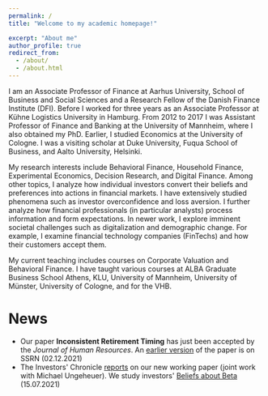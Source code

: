 ```yaml
---
permalink: /
title: "Welcome to my academic homepage!"

excerpt: "About me"
author_profile: true
redirect_from: 
  - /about/
  - /about.html
---
```


I am an Associate Professor of Finance at Aarhus University, School of Business and Social Sciences and a Research Fellow of the Danish Finance Institute (DFI). Before I worked for three years as an Associate Professor at Kühne Logistics University in Hamburg. From 2012 to 2017 I was Assistant Professor of Finance and Banking at the University of Mannheim, where I also obtained my PhD. Earlier, I studied Economics at the University of Cologne. I was a visiting scholar at Duke University, Fuqua School of Business, and Aalto University, Helsinki.

My research interests include Behavioral Finance, Household Finance, Experimental Economics, Decision Research, and Digital Finance. Among other topics, I analyze how individual investors convert their beliefs and preferences into actions in financial markets. I have extensively studied phenomena such as investor overconfidence and loss aversion. I further analyze how financial professionals (in particular analysts) process information and form expectations. In newer work, I explore imminent societal challenges such as digitalization and demographic change. For example, I examine financial technology companies (FinTechs) and how their customers accept them.

My current teaching includes courses on Corporate Valuation and Behavioral Finance. I have taught various courses at ALBA Graduate Business School Athens, KLU, University of Mannheim, University of Münster, University of Cologne, and for the VHB. 
<br>

News
=====
<ul> <li> Our paper <b>Inconsistent Retirement Timing</b> has just been accepted by the <i>Journal of Human Resources</i>. An <a href="http://dx.doi.org/10.2139/ssrn.2778578">earlier version</a> of the paper is on SSRN (02.12.2021)</li>
<li> The Investors' Chronicle <a href="https://www.investorschronicle.co.uk/ideas/2021/07/15/ideas-farm-winning-the-losing-game/">reports</a> on our new working paper (joint work with Michael Ungeheuer). We study investors' <a href="https://ssrn.com/abstract=3794224">Beliefs about Beta</a> (15.07.2021)</li>
<!-- <li> Our paper <b>Value and Momentum from Investors' Perspective: Evidence from Professionals' Risk-Ratings</b> has now been published in the <i>Journal of Empirical Finance</i>. The <a href="https://doi.org/10.1016/j.jempfin.2021.03.004">article</a> is open access (08.04.2021)</li>
<li>Our paper <b>Closing a Mental Account: The Realization Effect for Gains and Losses</b> has now been published in <i>Experimental Economics</i>. The <a href="https://link.springer.com/article/10.1007/s10683-020-09663-x">article</a> is open access (13.03.2021)</li>
<li>New working paper out: In joint work with Michael Ungeheuer, we study investors' <a href="https://ssrn.com/abstract=3794224">Beliefs about Beta</a> (27.02.2021)</li>
<li>I was ranked #63 in the Top100 German-speaking business researchers under 40 by <a href="https://www.wiwo.de/my/erfolg/hochschule/exklusives-ranking-das-ist-deutschlands-bester-betriebswirt/26702504.html">WiWo/Handelsblatt</a>. The <a href="https://www.forschungsmonitoring.org/ranking/bwl/young">ranking</a> is called the "young & wild" (30.12.2020)</li>   
<li>Never won a paper prize, but <a href="http://revfin.org/2019-20-best-paper-and-best-referee-awards/">this time</a> I was a finalist for the Spängler IQAM award for the best investments paper published in the Review of Finance. Close but no cigar! (28.08.2020)</li>
<li>Our paper <b>Closing a Mental Account: The Realization Effect for Gains and Losses</b> has been accepted by <i>Experimental Economics</i>. The <a href="https://link.springer.com/article/10.1007/s10683-020-09663-x">paper</a> is open access (03.07.2020)</li>
<li>In <a href="https://www.capco.com/Capco-Institute/Journal-51-Wealth-and-Asset-Management/Robo-Advice-And-The-Future-Of-Delegated-Investment">this article</a> for the Journal of Financial Transformation, I argue that human financial advisors and asset managers will survive the competition of robo-advisors if they interpret their role as "money doctors" rather than "stock pickers" (18.05.2020)</li> -->
</ul>
